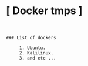 # [ Docker tmps ]

<br>


    ### List of dockers
   
         1. Ubuntu.    
         2. Kalilinux.
         3. and etc ...
        
<br>


